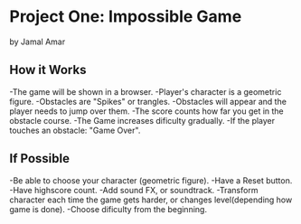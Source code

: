 # Project One: Impossible Game
by Jamal Amar


## How it Works
-The game will be shown in a browser.
-Player's character is a geometric figure.
-Obstacles are "Spikes" or trangles.
-Obstacles will appear and the player needs to jump over them.
-The score counts how far you get in the obstacle course. 
-The Game increases dificulty gradually.
-If the player touches an obstacle: "Game Over".


## If Possible
-Be able to choose your character (geometric figure).
-Have a Reset button.
-Have highscore count.
-Add sound FX, or soundtrack.
-Transform character each time the game gets harder, or changes level(depending how game is done).
-Choose dificulty from the beginning.